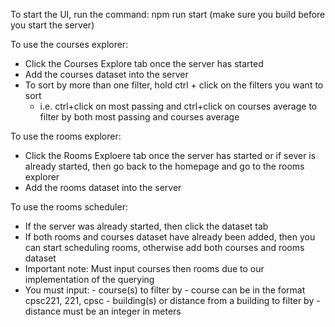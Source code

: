 To start the UI, run the command: npm run start (make sure you build before you start the server)

To use the courses explorer: 
- Click the Courses Explore tab once the server has started
- Add the courses dataset into the server
- To sort by more than one filter, hold ctrl + click on the filters you want to sort
	- i.e. ctrl+click on most passing and ctrl+click on courses average to filter by both most passing and courses average


To use the rooms explorer: 
- Click the Rooms Exploere tab once the server has started or if sever is
already started, then go back to the homepage and go to the rooms explorer
- Add the rooms dataset into the server


To use the rooms scheduler:
- If the server was already started, then click the dataset tab
- If both rooms and courses dataset have already been added, then 
you can start scheduling rooms, otherwise add both courses and rooms 
dataset
- Important note: Must input courses then rooms due to our implementation of the querying
- You must input: 
        - course(s) to filter by
            - course can be in the format cpsc221, 221, cpsc
        - building(s) or distance from a building to filter by
            - distance must be an integer in meters
